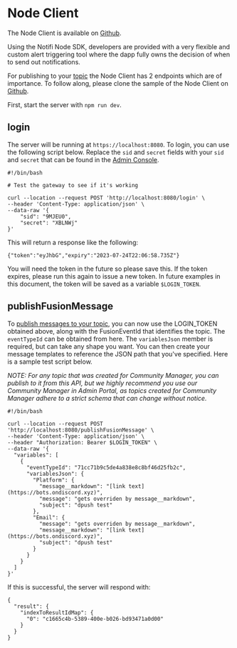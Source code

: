 # Node Client

The Node Client is available on [Github](https://github.com/notifi-network/notifi-sdk-ts/tree/main/packages/notifi-node).

Using the Notifi Node SDK, developers are provided with a very flexible and custom alert triggering tool where the dapp
fully owns the decision of when to send out notifications.

For publishing to your [topic](../../integration-overview/alerts-in-depth.md#topic) the Node Client has 2 endpoints which are of importance.
To follow along, please clone the sample of the Node Client on
[Github](https://github.com/notifi-network/notifi-sdk-ts/tree/main/packages/notifi-node-sample).

First, start the server with `npm run dev`.

## login

The server will be running at `https://localhost:8080`. To login, you can use the following script below.
Replace the `sid` and `secret` fields with your `sid` and `secret` that can be found in the
[Admin Console](https://admin.notifi.network/).

```
#!/bin/bash

# Test the gateway to see if it's working

curl --location --request POST 'http://localhost:8080/login' \
--header 'Content-Type: application/json' \
--data-raw '{
    "sid": "9MJEU0",
    "secret": "XBLNWj"
}'
```

This will return a response like the following:

```
{"token":"eyJhbG","expiry":"2023-07-24T22:06:58.735Z"}
```

You will need the token in the future so please save this. If the token
expires, please run this again to issue a new token. In future examples in this
document, the token will be saved as a variable `$LOGIN_TOKEN`.

## publishFusionMessage

To [publish messages to your topic](https://github.com/notifi-network/notifi-sdk-ts/tree/main/packages/notifi-node-sample#send-a-fusion-broadcast-message-ap-v2-using-http-post), you can now use the LOGIN_TOKEN obtained above, along with the FusionEventId that identifies the topic.
The `eventTypeId` can be obtained from here. The `variablesJson` member is required, but can take any shape you want. You can then create your message templates to reference the JSON path that you've specified. Here is a sample test script below.


*NOTE: For any topic that was created for Community Manager, you can publish to it from this API, but we highly recommend you use our Community Manager in Admin Portal, as topics created for Community Manager adhere to a strict schema that can change without notice.*

```
#!/bin/bash

curl --location --request POST 'http://localhost:8080/publishFusionMessage' \
--header 'Content-Type: application/json' \
--header "Authorization: Bearer $LOGIN_TOKEN" \
--data-raw '{
  "variables": [
    {
      "eventTypeId": "71cc71b9c5de4a838e8c8bf46d25fb2c",
      "variablesJson": {
        "Platform": {
          "message__markdown": "[link text](https://bots.ondiscord.xyz)",
          "message": "gets overriden by message__markdown",
          "subject": "dpush test"
        },
        "Email": {
          "message": "gets overriden by message__markdown",
          "message__markdown": "[link text](https://bots.ondiscord.xyz)",
          "subject": "dpush test"
        }
      }
    }
  ]
}'
```

If this is successful, the server will respond with:

```
{
  "result": {
    "indexToResultIdMap": {
      "0": "c1665c4b-5389-400e-b026-bd93471a0d00"
    }
  }
}
```


